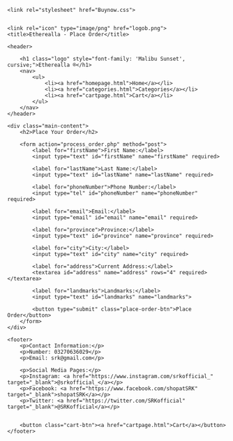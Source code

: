 <!DOCTYPE html>
<html lang="en">
<head>
    
    <link rel="stylesheet" href="Buynow.css">
    
  
    <link rel="icon" type="image/png" href="logob.png">
    <title>Etherealla - Place Order</title>
</head>
<body>

    <header>
        
        <h1 class="logo" style="font-family: 'Malibu Sunset', cursive;">Etherealla ®</h1>
        <nav>
            <ul>
                <li><a href="homepage.html">Home</a></li>
                <li><a href="categories.html">Categories</a></li>
                <li><a href="cartpage.html">Cart</a></li>
            </ul>
        </nav>
    </header>

    <div class="main-content">
        <h2>Place Your Order</h2>

        <form action="process_order.php" method="post">
            <label for="firstName">First Name:</label>
            <input type="text" id="firstName" name="firstName" required>

            <label for="lastName">Last Name:</label>
            <input type="text" id="lastName" name="lastName" required>

            <label for="phoneNumber">Phone Number:</label>
            <input type="tel" id="phoneNumber" name="phoneNumber" required>

            <label for="email">Email:</label>
            <input type="email" id="email" name="email" required>

            <label for="province">Province:</label>
            <input type="text" id="province" name="province" required>

            <label for="city">City:</label>
            <input type="text" id="city" name="city" required>

            <label for="address">Current Address:</label>
            <textarea id="address" name="address" rows="4" required></textarea>

            <label for="landmarks">Landmarks:</label>
            <input type="text" id="landmarks" name="landmarks">

            <button type="submit" class="place-order-btn">Place Order</button>
        </form>
    </div>

    <footer>
        <p>Contact Information:</p>
        <p>Number: 03270636029</p>
        <p>Email: srk@gmail.com</p>
        
        <p>Social Media Pages:</p>
        <p>Instagram: <a href="https://www.instagram.com/srkofficial_" target="_blank">@srkofficial_</a></p>
        <p>Facebook: <a href="https://www.facebook.com/shopatSRK" target="_blank">shopatSRK</a></p>
        <p>Twitter: <a href="https://twitter.com/SRKofficial" target="_blank">@SRKofficial</a></p>

       
        <button class="cart-btn"><a href="cartpage.html">Cart</a></button>
    </footer>

</body>
</html>
